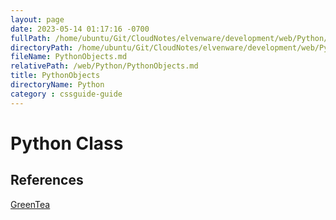 ```yaml
---
layout: page
date: 2023-05-14 01:17:16 -0700
fullPath: /home/ubuntu/Git/CloudNotes/elvenware/development/web/Python/PythonObjects.md
directoryPath: /home/ubuntu/Git/CloudNotes/elvenware/development/web/Python
fileName: PythonObjects.md
relativePath: /web/Python/PythonObjects.md
title: PythonObjects
directoryName: Python
category : cssguide-guide
---
```


Python Class
============

References
----------

[GreenTea](http://www.greenteapress.com/thinkpython/html/thinkpython016.html)

